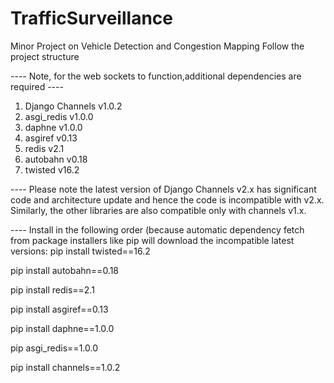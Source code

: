 # TrafficSurveillance
Minor Project on Vehicle Detection and Congestion Mapping
Follow the project structure

---- Note, for the web sockets to function,additional dependencies are required ----
1. Django Channels v1.0.2
2. asgi_redis v1.0.0
3. daphne v1.0.0
4. asgiref v0.13
5. redis v2.1
6. autobahn v0.18
7. twisted v16.2

---- Please note the latest version of Django Channels v2.x has significant code and architecture update and hence the code is incompatible with v2.x. Similarly, the other libraries are also compatible only with channels v1.x.

---- Install in the following order (because automatic dependency fetch from package installers like pip will download the incompatible latest versions:
pip install twisted==16.2

pip install autobahn==0.18

pip install redis==2.1

pip install asgiref==0.13

pip install daphne==1.0.0

pip asgi_redis==1.0.0

pip install channels==1.0.2
